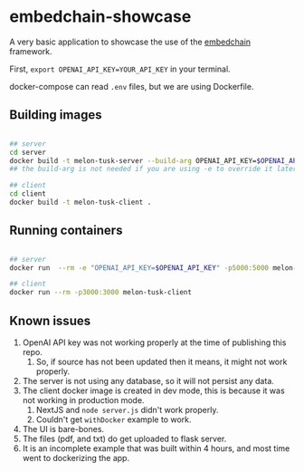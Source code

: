 # embedchain-showcase

A very basic application to showcase the use of the [embedchain](https://github.com/embedchain/embedchain) framework.

First, `export OPENAI_API_KEY=YOUR_API_KEY` in your terminal.

docker-compose can read `.env` files, but we are using Dockerfile.

## Building images

```bash

## server
cd server
docker build -t melon-tusk-server --build-arg OPENAI_API_KEY=$OPENAI_API_KEY .
## the build-arg is not needed if you are using -e to override it later.

## client
cd client
docker build -t melon-tusk-client .

```

## Running containers

```bash

## server
docker run  --rm -e "OPENAI_API_KEY=$OPENAI_API_KEY" -p5000:5000 melon-tusk-server

## client
docker run --rm -p3000:3000 melon-tusk-client

```

## Known issues

1. OpenAI API key was not working properly at the time of publishing this repo.
   1. So, if source has not been updated then it means, it might not work properly.
2. The server is not using any database, so it will not persist any data.
3. The client docker image is created in dev mode, this is because it was not working in production mode.
   1. NextJS and `node server.js` didn't work properly.
   2. Couldn't get `withDocker` example to work.
4. The UI is bare-bones.
5. The files (pdf, and txt) do get uploaded to flask server.
6. It is an incomplete example that was built within 4 hours, and most time went to dockerizing the app.

